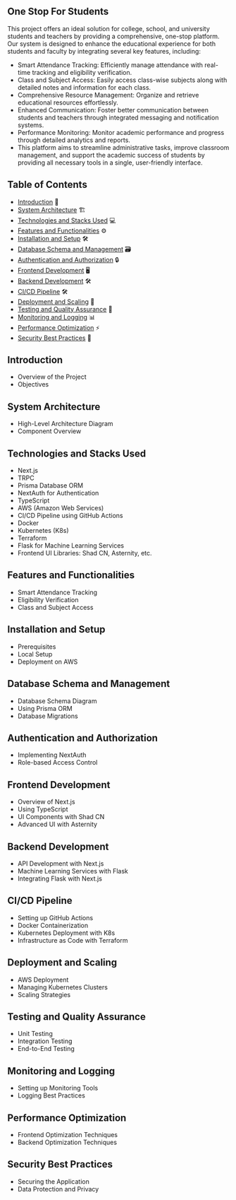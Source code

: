 ## One Stop For Students

This project offers an ideal solution for college, school, and university students and teachers by providing a comprehensive, one-stop platform. Our system is designed to enhance the educational experience for both students and faculty by integrating several key features, including:

 - Smart Attendance Tracking: Efficiently manage attendance with real-time tracking and eligibility verification.
 - Class and Subject Access: Easily access class-wise subjects along with detailed notes and information for each class.
 - Comprehensive Resource Management: Organize and retrieve educational resources effortlessly.
 - Enhanced Communication: Foster better communication between students and teachers through integrated messaging and notification systems.
 - Performance Monitoring: Monitor academic performance and progress through detailed analytics and reports.
 - This platform aims to streamline administrative tasks, improve classroom management, and support the academic success of students by providing all necessary tools in a single, user-friendly interface.


## Table of Contents

- [Introduction](#introduction) 🌟
- [System Architecture](#system-architecture) 🏗️
- [Technologies and Stacks Used](#technologies-and-stacks-used) 💻
- [Features and Functionalities](#features-and-functionalities) ⚙️
- [Installation and Setup](#installation-and-setup) 🛠️
- [Database Schema and Management](#database-schema-and-management) 🗃️
- [Authentication and Authorization](#authentication-and-authorization) 🔒
- [Frontend Development](#frontend-development) 🖥️
- [Backend Development](#backend-development) 🛠️
- [CI/CD Pipeline](#cicd-pipeline) 🛠️
- [Deployment and Scaling](#deployment-and-scaling) 🚀
- [Testing and Quality Assurance](#testing-and-quality-assurance) 🧪
- [Monitoring and Logging](#monitoring-and-logging) 📊
- [Performance Optimization](#performance-optimization) ⚡
- [Security Best Practices](#security-best-practices) 🔐

## Introduction

- Overview of the Project
- Objectives

## System Architecture

- High-Level Architecture Diagram
- Component Overview

## Technologies and Stacks Used

- Next.js
- TRPC
- Prisma Database ORM
- NextAuth for Authentication
- TypeScript
- AWS (Amazon Web Services)
- CI/CD Pipeline using GitHub Actions
- Docker
- Kubernetes (K8s)
- Terraform
- Flask for Machine Learning Services
- Frontend UI Libraries: Shad CN, Asternity, etc.

## Features and Functionalities

- Smart Attendance Tracking
- Eligibility Verification
- Class and Subject Access

## Installation and Setup

- Prerequisites
- Local Setup
- Deployment on AWS

## Database Schema and Management

- Database Schema Diagram
- Using Prisma ORM
- Database Migrations

## Authentication and Authorization

- Implementing NextAuth
- Role-based Access Control

## Frontend Development

- Overview of Next.js
- Using TypeScript
- UI Components with Shad CN
- Advanced UI with Asternity

## Backend Development

- API Development with Next.js
- Machine Learning Services with Flask
- Integrating Flask with Next.js

## CI/CD Pipeline

- Setting up GitHub Actions
- Docker Containerization
- Kubernetes Deployment with K8s
- Infrastructure as Code with Terraform

## Deployment and Scaling

- AWS Deployment
- Managing Kubernetes Clusters
- Scaling Strategies

## Testing and Quality Assurance

- Unit Testing
- Integration Testing
- End-to-End Testing

## Monitoring and Logging

- Setting up Monitoring Tools
- Logging Best Practices

## Performance Optimization

- Frontend Optimization Techniques
- Backend Optimization Techniques

## Security Best Practices

- Securing the Application
- Data Protection and Privacy
